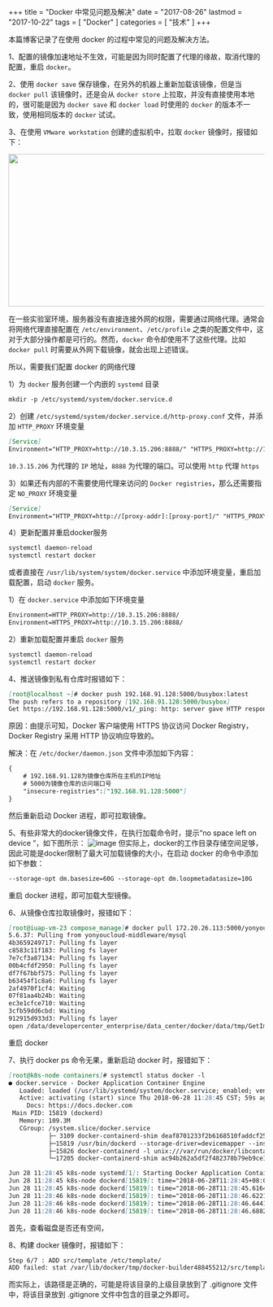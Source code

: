 +++
title = "Docker 中常见问题及解决"
date = "2017-08-26"
lastmod = "2017-10-22"
tags = [
    "Docker"
]
categories = [
    "技术"
]
+++

本篇博客记录了在使用 docker 的过程中常见的问题及解决方法。

<!--more-->

1、配置的镜像加速地址不生效，可能是因为同时配置了代理的缘故，取消代理的配置，重启 `docker`。


2、使用 `docker save` 保存镜像，在另外的机器上重新加载该镜像，但是当 `docker pull` 该镜像时，还是会从 `docker store` 上拉取，并没有直接使用本地的，很可能是因为 `docker save` 和 `docker load` 时使用的 `docker` 的版本不一致，使用相同版本的 `docker` 试试。


3、在使用 `VMware workstation` 创建的虚拟机中，拉取 `docker` 镜像时，报错如下：
<center>
<img src="/image/docker/questions-and-solutions/WechatIMG639.png" width="800px" height="300px" />
</center>

在一些实验室环境，服务器没有直接连接外网的权限，需要通过网络代理。通常会将网络代理直接配置在 `/etc/environment`、`/etc/profile` 之类的配置文件中，这对于大部分操作都是可行的。然而，`docker` 命令却使用不了这些代理。比如 `docker pull` 时需要从外网下载镜像，就会出现上述错误。

所以，需要我们配置 docker 的网络代理

1）为 `docker` 服务创建一个内嵌的 `systemd` 目录
```markdown
mkdir -p /etc/systemd/system/docker.service.d
```

2）创建 `/etc/systemd/system/docker.service.d/http-proxy.conf` 文件，并添加 `HTTP_PROXY` 环境变量
```markdown
[Service]
Environment="HTTP_PROXY=http://10.3.15.206:8888/" "HTTPS_PROXY=http://10.3.15.206:8888/"
```
`10.3.15.206` 为代理的 `IP` 地址，`8888` 为代理的端口。可以使用 `http` 代理 `https`

3）如果还有内部的不需要使用代理来访问的 `Docker registries`，那么还需要指定 `NO_PROXY` 环境变量
```markdown
[Service]
Environment="HTTP_PROXY=http://[proxy-addr]:[proxy-port]/" "HTTPS_PROXY=http://[proxy-addr]:[proxy-port]/" "NO_PROXY=localhost,127.0.0.1,docker-registry.somecorporation.com"
```

4）更新配置并重启docker服务
```markdown
systemctl daemon-reload
systemctl restart docker
```

或者直接在 `/usr/lib/system/system/docker.service` 中添加环境变量，重启加载配置，启动 `docker` 服务。

1）在 `docker.service` 中添加如下环境变量
```markdown
Environment=HTTP_PROXY=http://10.3.15.206:8888/
Environment=HTTPS_PROXY=http://10.3.15.206:8888/
```

2）重新加载配置并重启 `docker` 服务
```markdown
systemctl daemon-reload
systemctl restart docker
```


4、推送镜像到私有仓库时报错如下：
```markdown
[root@localhost ~]# docker push 192.168.91.128:5000/busybox:latest
The push refers to a repository [192.168.91.128:5000/busybox]
Get https://192.168.91.128:5000/v1/_ping: http: server gave HTTP response to HTTPS client
```
原因：由提示可知，Docker 客户端使用 HTTPS 协议访问 Docker Registry，Docker Registry 采用 HTTP 协议响应导致的。

解决：在 `/etc/docker/daemon.json` 文件中添加如下内容：
```markdown
{ 
    # 192.168.91.128为镜像仓库所在主机的IP地址
    # 5000为镜像仓库的访问端口号
    "insecure-registries":["192.168.91.128:5000"] 
}
```
然后重新启动 Docker 进程，即可拉取镜像。


5、有些非常大的docker镜像文件，在执行加载命令时，提示“no space left on device ”，如下图所示：
![image](https://thumbnail0.baidupcs.com/thumbnail/ba983385327a8fbf8f0ac2c2046d4e86?fid=766960113-250528-475660698789264&time=1516104000&rt=sh&sign=FDTAER-DCb740ccc5511e5e8fedcff06b081203-ddjVf5Fp3DawhAuIVoOCL0hDxeA%3D&expires=8h&chkv=0&chkbd=0&chkpc=&dp-logid=367320601015891313&dp-callid=0&size=c710_u400&quality=100&vuk=-&ft=video)
但实际上，docker的工作目录存储空间足够，因此可能是docker限制了最大可加载镜像的大小，在启动 docker 的命令中添加如下参数：
```markdown
--storage-opt dm.basesize=60G --storage-opt dm.loopmetadatasize=10G
```
重启 docker 进程，即可加载大型镜像。


6、从镜像仓库拉取镜像时，报错如下：
```markdown
[root@iuap-vm-23 compose_manage]# docker pull 172.20.26.113:5000/yonyoucloud-middleware/mysql:5.6.37
5.6.37: Pulling from yonyoucloud-middleware/mysql
4b3659249717: Pulling fs layer 
c8583c11f183: Pulling fs layer 
7e7cf3a87134: Pulling fs layer 
00b4cfdf2950: Pulling fs layer 
df7f67bbf575: Pulling fs layer 
b63454f1c8a6: Pulling fs layer 
2af4970f1cf4: Waiting 
07f81aa4b24b: Waiting 
ec3e1cfce710: Waiting 
3cfb59dd6cbd: Waiting 
912915d933d3: Pulling fs layer 
open /data/developercenter_enterprise/data_center/docker/data/tmp/GetImageBlob519470722: no such file or directory
```
重启 docker


7、执行 docker ps 命令无果，重新启动 docker 时，报错如下：
```markdown
[root@k8s-node containers]# systemctl status docker -l
● docker.service - Docker Application Container Engine
   Loaded: loaded (/usr/lib/systemd/system/docker.service; enabled; vendor preset: disabled)
   Active: activating (start) since Thu 2018-06-28 11:28:45 CST; 59s ago
     Docs: https://docs.docker.com
 Main PID: 15819 (dockerd)
   Memory: 109.3M
   CGroup: /system.slice/docker.service
           ├─ 3109 docker-containerd-shim deaf8701233f2b6168510faddcf25144bf7dcba3351c111c5c70cb0bfa7e681a /var/run/docker/libcontainerd/deaf8701233f2b6168510faddcf25144bf7dcba3351c111c5c70cb0bfa7e681a docker-runc
           ├─15819 /usr/bin/dockerd --storage-driver=devicemapper --insecure-registry 0.0.0.0/0 --graph=/data/docker
           ├─15826 docker-containerd -l unix:///var/run/docker/libcontainerd/docker-containerd.sock --metrics-interval=0 --start-timeout 2m --state-dir /var/run/docker/libcontainerd/containerd --shim docker-containerd-shim --runtime docker-runc
           └─17205 docker-containerd-shim ac94b262a5df2f482378b79eb9ce130b29f9dc8c4908d56f4633d8f44d776660 /var/run/docker/libcontainerd/ac94b262a5df2f482378b79eb9ce130b29f9dc8c4908d56f4633d8f44d776660 docker-runc

Jun 28 11:28:45 k8s-node systemd[1]: Starting Docker Application Container Engine...
Jun 28 11:28:45 k8s-node dockerd[15819]: time="2018-06-28T11:28:45+08:00" level=warning msg="the \"-g / --graph\" flag is deprecated. Please use \"--data-root\" instead"
Jun 28 11:28:45 k8s-node dockerd[15819]: time="2018-06-28T11:28:45.616437324+08:00" level=info msg="libcontainerd: new containerd process, pid: 15826"
Jun 28 11:28:46 k8s-node dockerd[15819]: time="2018-06-28T11:28:46.622111922+08:00" level=warning msg="failed to rename /data/docker/tmp for background deletion: %!s(<nil>). Deleting synchronously"
Jun 28 11:28:46 k8s-node dockerd[15819]: time="2018-06-28T11:28:46.644187197+08:00" level=warning msg="devmapper: Usage of loopback devices is strongly discouraged for production use. Please use `--storage-opt dm.thinpooldev` or use `man docker` to refer to dm.thinpooldev section."
Jun 28 11:28:46 k8s-node dockerd[15819]: time="2018-06-28T11:28:46.688238156+08:00" level=warning msg="devmapper: Base device already exists and has filesystem xfs on it. User specified filesystem  will be ignored."
```
首先，查看磁盘是否还有空间，

8、构建 docker 镜像时，报错如下：
```markdown
Step 6/7 : ADD src/template /etc/template/
ADD failed: stat /var/lib/docker/tmp/docker-builder488455212/src/template: no such file or directory
```
而实际上，该路径是正确的，可能是将该目录的上级目录放到了 .gitignore 文件中，将该目录放到 .gitignore 文件中包含的目录之外即可。





